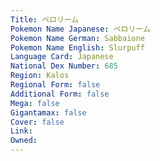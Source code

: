 ```yaml
---
﻿Title: ペロリーム
Pokemon Name Japanese: ペロリーム
Pokemon Name German: Sabbaione
Pokemon Name English: Slurpuff
Language Card: Japanese
National Dex Number: 685
Region: Kalos
Regional Form: false
Additional Form: false
Mega: false
Gigantamax: false
Cover: false
Link: 
Owned: 
---
```

